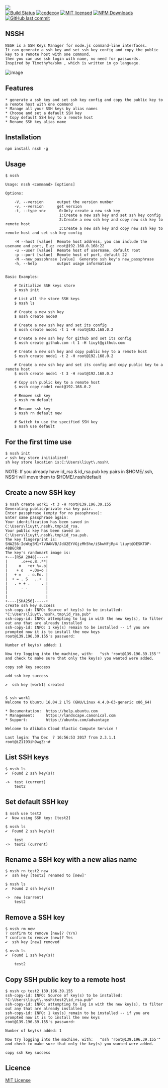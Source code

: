
![](https://raw.githubusercontent.com/iliuyt/blog/master/lib/images/nssh-logo.png)  
[![Build Status](https://travis-ci.org/iliuyt/nssh.svg?branch=dev)](https://travis-ci.org/iliuyt/nssh)
[![codecov](https://codecov.io/gh/iliuyt/nssh/branch/dev/graph/badge.svg)](https://codecov.io/gh/iliuyt/nssh)
[![MIT licensed](https://img.shields.io/dub/l/vibe-d.svg)](LICENSE) 
[![NPM Downloads](https://img.shields.io/npm/dm/nssh.svg?style=flat-square)](https://www.npmjs.com/package/nssh) 
[![GitHub last commit](https://img.shields.io/github/last-commit/iliuyt/nssh.svg?style=plastic)]()

## NSSH

    NSSH is a SSH Keys Manager for node.js command-line interfaces.
    It can generate a ssh key and set ssh key config and copy the public key to a remote host with one commond.
    then you can use ssh login with name, no need for passwords. 
    Inspired by TimothyYe/skm , which is written in go language.

![image](https://raw.githubusercontent.com/iliuyt/blog/master/lib/images/nssh.gif)


## Features

    * generate a ssh key and set ssh key config and copy the public key to a remote host with one commond
    * Manage all your SSH keys by alias names
    * Choose and set a default SSH key
    * Copy default SSH key to a remote host
    * Rename SSH key alias name

## Installation

    npm install nssh -g

## Usage

    $ nssh

    Usage: nssh <command> [options]

    Options:

        -V, --version      output the version number
        -v, --version      get version
        -t, --type <n>      0:Only create a new ssh key
                            1:Create a new ssh key and set ssh key config
                            2:Create a new ssh key and copy new ssh key to remote host
                            3:Create a new ssh key and copy new ssh key to remote host and set ssh key config

        -H --host [value]  Remote host address, you can include the usename and port, E.g: root@192.168.0.168:22
        -u --user [value]  Remote host of username, default root
        -p --port [value]  Remote host of port, default 22
        -N --new_passphrase [value]  Generate ssh key's new_passphrase
        -h, --help         output usage information


    Basic Examples:

        # Initialize SSH keys store
        $ nssh init

        # List all the store SSH keys
        $ nssh ls

        # Create a new ssh key
        $ nssh create node0

        # Create a new ssh key and set its config
        $ nssh create node1 -t 1 -H root@192.168.0.2

        # Create a new ssh key for github and set its config
        $ nssh create github.com -t 1 -H liuyt@github.com

        # Create a new ssh key and copy public key to a remote host
        $ nssh create node1 -t 2 -H root@192.168.0.2

        # Create a new ssh key and set its config and copy public key to a remote host
        $ nssh create node1 -t 3 -H root@192.168.0.2

        # Copy ssh public key to a remote host
        $ nssh copy node1 root@192.168.0.2

        # Remove ssh key
        $ nssh rm default

        # Rename ssh key
        $ nssh rn default new

        # Switch to use the specified SSH key
        $ nssh use default


## For the first time use

    $ nssh init
    ✔ ssh key store initialized!
    sh key store location is:C:\Users\liuyt\.nssh\

NOTE: If you already have id_rsa & id_rsa.pub key pairs in $HOME/.ssh, NSSH will move them to $HOME/.nssh/default

## Create a new SSH key

    $ nssh create work1 -t 3 -H root@139.196.39.155
    Generating public/private rsa key pair.
    Enter passphrase (empty for no passphrase):
    Enter same passphrase again:
    Your identification has been saved in C:\Users\liuyt\.nssh\.tmp\id_rsa.
    Your public key has been saved in C:\Users\liuyt\.nssh\.tmp\id_rsa.pub.
    The key fingerprint is:
    SHA256:IoWtg5M1+7VUANVB/JdU2EYVGjzMh5he/iSkwNfjRp4 liuyt@DESKTOP-48BGCR8
    The key's randomart image is:
    +---[RSA 2048]----+
    |      .o++o.B..**|
    |     o   +o+ %=.o|
    |    + o   =.Oo=o |
    |   + =   . o.Eo. |
    |  + = . S   ..+  |
    |   . + + .     . |
    |      . .        |
    |                 |
    |                 |
    +----[SHA256]-----+
    create ssh key success
    ssh-copy-id: INFO: Source of key(s) to be installed: "C:\Users\liuyt\.nssh\.tmp\id_rsa.pub"
    ssh-copy-id: INFO: attempting to log in with the new key(s), to filter out any that are already installed
    ssh-copy-id: INFO: 1 key(s) remain to be installed -- if you are prompted now it is to install the new keys
    root@139.196.39.155's password:

    Number of key(s) added: 1

    Now try logging into the machine, with:   "ssh 'root@139.196.39.155'"
    and check to make sure that only the key(s) you wanted were added.

    copy ssh key success

    add ssh key success

    ✔  ssh key [work1] created


    $ ssh work1
    Welcome to Ubuntu 16.04.2 LTS (GNU/Linux 4.4.0-63-generic x86_64)

    * Documentation:  https://help.ubuntu.com
    * Management:     https://landscape.canonical.com
    * Support:        https://ubuntu.com/advantage

    Welcome to Alibaba Cloud Elastic Compute Service !

    Last login: Thu Dec  7 16:56:53 2017 from 2.3.1.1
    root@iZ1193ih9wgZ:~#



## List SSH keys

    $ nssh ls
    ✔  Found 2 ssh key(s)!

    ->  test (current)
        test2

## Set default SSH key

    $ nssh use test2
    ✔  Now using SSH key: [test2]

    $ nssh ls
    ✔  Found 2 ssh key(s)!

        test
    ->  test2 (current)


## Rename a SSH key with a new alias name

    $ nssh rn test2 new
    ✔  ssh key [test2] renamed to [new]'

    $ nssh ls
    ✔  Found 2 ssh key(s)!

    ->  new (current)
        test2

## Remove a SSH key

    $ nssh rm new
    ? confirm to remove [new]? (Y/n)
    ? confirm to remove [new]? Yes
    ✔  ssh key [new] removed

    $ nssh ls
    ✔  Found 1 ssh key(s)!

        test2

## Copy SSH public key to a remote host

    $ nssh cp test2 139.196.39.155
    ssh-copy-id: INFO: Source of key(s) to be installed: "C:\Users\liuyt\.nssh\test2\id_rsa.pub"
    ssh-copy-id: INFO: attempting to log in with the new key(s), to filter out any that are already installed
    ssh-copy-id: INFO: 1 key(s) remain to be installed -- if you are prompted now it is to install the new keys
    root@139.196.39.155's password:

    Number of key(s) added: 1

    Now try logging into the machine, with:   "ssh 'root@139.196.39.155'"
    and check to make sure that only the key(s) you wanted were added.

    copy ssh key success

## Licence

[MIT License](https://github.com/iliuyt/nssh/blob/master/LICENSE)